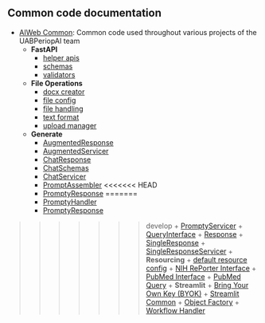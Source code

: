 ## Common code documentation
- [AIWeb Common](): Common code used throughout various projects of the UABPeriopAI team
    + **FastAPI**
        + [helper apis](aiweb_common/fastapi/helper_apis.md)
        + [schemas](aiweb_common/fastapi/schemas.md)
        + [validators](aiweb_common/fastapi/validators.md)      
    + **File Operations**
        + [docx creator](aiweb_common/file_operations/docx_creator.md)
        + [file config](aiweb_common/file_operations/file_config.md)
        + [file handling](aiweb_common/file_operations/file_handling.md)
        + [text format](aiweb_common/file_operations/text_format.md)
        + [upload manager](aiweb_common/file_operations/upload_manager.md)
    + **Generate**
        + [AugmentedResponse](aiweb_common/generate/AugmentedResponse.md)
        + [AugmentedServicer](aiweb_common/generate/AugmentedServicer.md)
        + [ChatResponse](aiweb_common/generate/ChatResponse.md)
        + [ChatSchemas](aiweb_common/generate/ChatSchemas.md)
        + [ChatServicer](aiweb_common/generate/ChatServicer.md)
        + [PromptAssembler](aiweb_common/generate/PromptAssembler.md)
<<<<<<< HEAD
        + [PromptyResponse](aiweb_common/generate/PromptyResponseHandler.md)
=======
        + [PromptyHandler](aiweb_common/generate/PromptyHandler.md)
        + [PromptyResponse](aiweb_common/generate/PromptyResponse.md)
>>>>>>> develop
        + [PromptyServicer](aiweb_common/generate/PromptyServicer.md)
        + [QueryInterface](aiweb_common/generate/QueryInterface.md)
        + [Response](aiweb_common/generate/Response.md)
        + [SingleResponse](aiweb_common/generate/SingleResponse.md)
        + [SingleResponseServicer](aiweb_common/generate/SingleResponseServicer.md)
    + **Resourcing**
        + [default resource config](aiweb_common/resource/default_resource_config.md)
        + [NIH RePorter Interface](aiweb_common/resource/NIHRePORTERInterface.md)
        + [PubMed Interface](aiweb_common/resource/PubMedInterface.md)
        + [PubMed Query](aiweb_common/resource/PubMedQuery.md)
    + **Streamlit**
        + [Bring Your Own Key (BYOK)](aiweb_common/streamlit/BYOKLogin.md)
        + [Streamlit Common](aiweb_common/streamlit/streamlit_common.md)
    + [Object Factory](aiweb_common/ObjectFactory.md)
    + [Workflow Handler](aiweb_common/WorkflowHandler.md)
